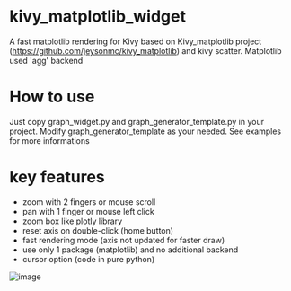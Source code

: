 # kivy_matplotlib_widget
A fast matplotlib rendering for Kivy based on Kivy_matplotlib project (https://github.com/jeysonmc/kivy_matplotlib) and kivy scatter. Matplotlib used 'agg' backend

# How to use
Just copy graph_widget.py and graph_generator_template.py in your project. Modify graph_generator_template as your needed. See examples for more informations

# key features
 - zoom with 2 fingers or mouse scroll
 - pan with 1 finger or mouse left click
 - zoom box like plotly library
 - reset axis on double-click (home button)
 - fast rendering mode (axis not updated for faster draw)
 - use only 1 package (matplotlib) and no additional backend
 - cursor option (code in pure python)

![image](https://user-images.githubusercontent.com/19823482/146577068-026a9608-a9df-4d59-a548-8b81f9b85574.png)

